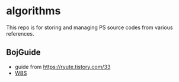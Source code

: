 # algorithms

This repo is for storing and managing PS source codes from various references.

## BojGuide

- guide from https://ryute.tistory.com/33
- [WBS](https://docs.google.com/spreadsheets/d/1T4VSaz3UhSMliVT5eFdADvlFwd_vdi79L6T0i82g7Mw/edit?usp=sharing)
